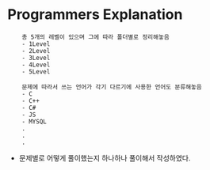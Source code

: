 # Programmers Explanation

```
    총 5개의 레벨이 있으며 그에 따라 폴더별로 정리해놓음
    - 1Level
    - 2Level
    - 3Level
    - 4Level
    - 5Level

    문제에 따라서 쓰는 언어가 각기 다르기에 사용한 언어도 분류해놓음
    - C
    - C++
    - C#
    - JS
    - MYSQL
    .
    .
    .
```

- 문제별로 어떻게 풀이했는지 하나하나 풀이해서 작성하였다.
